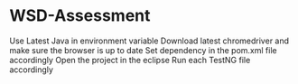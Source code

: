 # WSD-Assessment
Use Latest Java in environment variable
Download latest chromedriver and make sure the browser is up to date
Set dependency in the pom.xml file accordingly
Open the project in the eclipse 
Run each TestNG file accordingly 
